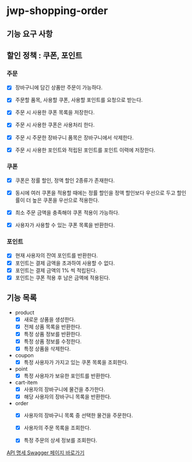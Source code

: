 # jwp-shopping-order

## 기능 요구 사항

## 할인 정책 : 쿠폰, 포인트

### 주문

- [x] 장바구니에 담긴 상품만 주문이 가능하다.
- [x] 주문할 품목, 사용할 쿠폰, 사용할 포인트를 요청으로 받는다.
- [x] 주문 시 사용한 쿠폰 목록을 저장한다.
- [x] 주문 시 사용한 쿠폰은 사용처리 한다.
- [x] 주문 시 주문한 장바구니 품목은 장바구니에서 삭제한다.
- [x] 주문 시 사용한 포인트와 적립된 포인트를 포인트 이력에 저장한다. 


### 쿠폰

- [x] 쿠폰은 정률 할인, 정액 할인 2종류가 존재한다.
- [x] 동시에 여러 쿠폰을 적용할 때에는 정률 할인을 정액 할인보다 우선으로 두고 할인률이 더 높은 쿠폰을 우선으로 적용한다.
- [x] 최소 주문 금액을 충족해야 쿠폰 적용이 가능하다.
- [x] 사용자가 사용할 수 있는 쿠폰 목록을 반환한다.


### 포인트

- [x] 현재 사용자의 잔여 포인트를 반환한다.
- [x] 포인트는 결제 금액을 초과하여 사용할 수 없다.
- [x] 포인트는 결제 금액의 1% 씩 적립된다.
- [x] 포인트는 쿠폰 적용 후 남은 금액에 적용된다.

## 기능 목록
- product
  - [x] 새로운 상품을 생성한다.
  - [x] 전체 상품 목록을 반환한다.
  - [x] 특정 상품 정보를 반환한다.
  - [x] 특정 상품 정보를 수정한다.
  - [x] 특정 상품을 삭제한다.

- coupon
  - [x] 특정 사용자가 가지고 있는 쿠폰 목록을 조회한다.

- point
  - [x] 특정 사용자가 보유한 포인트를 반환한다.

- cart-item
  - [x] 사용자의 장바구니에 물건을 추가한다.
  - [x] 해당 사용자의 장바구니 목록을 반환한다.

- order
  - [x] 사용자의 장바구니 목록 중 선택한 물건을 주문한다.
  - [x] 사용자의 주문 목록을 조회한다.
  - [x] 특정 주문의 상세 정보를 조회한다.

    
[API 명세 Swagger 페이지 바로가기](https://zlzon-dino.store/swagger-ui/index.html#/)
